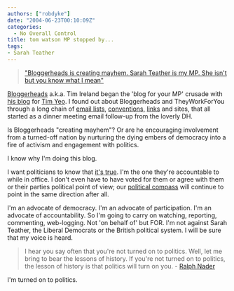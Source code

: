 ```yaml
---
authors: ["robdyke"]
date: "2004-06-23T00:10:09Z"
categories:
  - No Overall Control
title: tom watson MP stopped by...
tags:
- Sarah Teather
---
```

> ["Bloggerheads is creating mayhem. Sarah Teather is my MP. She isn't but you know what I mean"](http://www.tom-watson.co.uk/archives/001802.html)

[Bloggerheads](http://www.bloggerheads.com) a.k.a. Tim Ireland began the 'blog for your MP' crusade with [his blog](http://tim-yeo.blogspot.com/) for [Tim Yeo](http://www.theyworkforyou.com/mp/?pid=10658). I found out about Bloggerheads and TheyWorkForYou through a long chain of [email lists,](http://www.ntk.net/) [conventions,](http://www.xcom2002.com/nc04/) [links](http://www.mysociety.org/) and sites, that all started as a dinner meeting email follow-up from the loverly DH.

Is Bloggerheads "creating mayhem"? Or are he encouraging involvement from a turned-off nation by nurturing the dying embers of democracy into a fire of activism and engagement with politics.

I know why I'm doing this blog.

I want politicians to know that [it's true](http://www.theyworkforyou.com). I'm the one they're accountable to while in office. I don't even have to have voted for them or agree with them or their parties political point of view; our [political compass](http://www.politicalcompass.org/) will continue to point in the same direction after all.

I'm an advocate of democracy. I'm an advocate of participation. I'm an advocate of accountability. So I'm going to carry on watching, reporting, commenting, web-logging. Not 'on behalf of' but FOR. I'm not against Sarah Teather, the Liberal Democrats or the British political system. I will be sure that my voice is heard.

> I hear you say often that you're not turned on to politics. Well, let me bring to bear the lessons of history. If you're not turned on to politics, the lesson of history is that politics will turn on you. - [Ralph Nader](http://gnn.tv/countdown/rn_script.html)

I'm turned on to politics.
